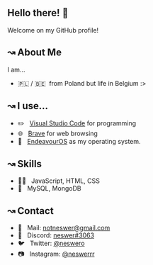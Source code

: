 ## Hello there! 👋
Welcome on my GitHub profile!

## ↝ About Me
I am...
- 🇵🇱 / 🇧🇪 &nbsp;from Poland but life in Belgium :>

## ↝ I use...
- ✏️ &nbsp; [Visual Studio Code](https://code.visualstudio.com) for programming
- 🌐 &nbsp; [Brave](https://brave.com) for web browsing
- 🐧 &nbsp; [EndeavourOS](https://windows.com/) as my operating system.

## ↝ Skills
- 👨‍💻 &nbsp; JavaScript, HTML, CSS
- 💽 &nbsp; MySQL, MongoDB

## ↝ Contact
- 📧 &nbsp; Mail: [notneswer@gmail.com](mailto:notneswer@gmail.com)
- 💬 &nbsp; Discord: [neswer#3063](https://discord.com/app)
- 🐦 &nbsp; Twitter: [@neswero](https://twitter.com/neswero)
- 📷 &nbsp; Instagram: [@neswerrr](https://instagram.com/neswerrr)
